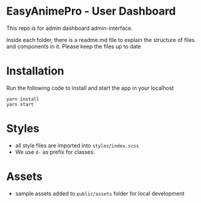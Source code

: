 # EasyAnimePro - User Dashboard

This repo is for admin dashboard admin-interface.

Inside each folder, there is a readme.md file to explain the structure of files and components in it. Please keep the files up to date

# Installation
Run the following code to install and start the app in your localhost

```
yarn install
yarn start
```

# Styles
* all style files are imported into `styles/index.scss`
* We use `d-` as prefix for classes.

# Assets
* sample assets added to `public/assets` folder for local development